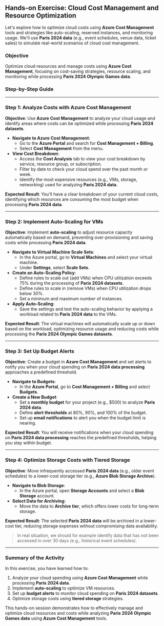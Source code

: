## Hands-on Exercise: Cloud Cost Management and Resource Optimization

Let's explore how to optimize cloud costs using **Azure Cost Management** tools and strategies like auto-scaling, reserved instances, and monitoring usage. We'll use **Paris 2024 data** (e.g., event schedules, venue data, ticket sales) to simulate real-world scenarios of cloud cost management.

### Objective

Optimize cloud resources and manage costs using **Azure Cost Management**, focusing on cost-saving strategies, resource scaling, and monitoring while processing **Paris 2024 Olympic Games data**.

### Step-by-Step Guide

---

### **Step 1: Analyze Costs with Azure Cost Management**

**Objective**: Use **Azure Cost Management** to analyze your cloud usage and identify areas where costs can be optimized while processing **Paris 2024 datasets**.

- **Navigate to Azure Cost Management**:
  - Go to the **Azure Portal** and search for **Cost Management + Billing**.
  - Select **Cost Management** from the menu.
- **View Cost Breakdown**:
  - Access the **Cost Analysis** tab to view your cost breakdown by service, resource group, or subscription.
  - Filter by date to check your cloud spend over the past month or week.
  - Identify the most expensive resources (e.g., VMs, storage, networking) used for analyzing **Paris 2024 data**.

**Expected Result**: You’ll have a clear breakdown of your current cloud costs, identifying which resources are consuming the most budget when processing **Paris 2024 data**.

---

### **Step 2: Implement Auto-Scaling for VMs**

**Objective**: Implement **auto-scaling** to adjust resource capacity automatically based on demand, preventing over-provisioning and saving costs while processing **Paris 2024 data**.

- **Navigate to Virtual Machine Scale Sets**:
  - In the Azure portal, go to **Virtual Machines** and select your virtual machine.
  - Under **Settings**, select **Scale Sets**.
- **Create an Auto-Scaling Policy**:
  - Define rules to scale out (add VMs) when CPU utilization exceeds 75% during the processing of **Paris 2024 datasets**.
  - Define rules to scale in (remove VMs) when CPU utilization drops below 30%.
  - Set a minimum and maximum number of instances.
- **Apply Auto-Scaling**:
  - Save the settings and test the auto-scaling behavior by applying a workload related to **Paris 2024 data** to the VMs.

**Expected Result**: The virtual machines will automatically scale up or down based on the workload, optimizing resource usage and reducing costs while processing the **Paris 2024 Olympic Games datasets**.

---

### **Step 3: Set Up Budget Alerts**

**Objective**: Create a budget in **Azure Cost Management** and set alerts to notify you when your cloud spending on **Paris 2024 data processing** approaches a predefined threshold.

- **Navigate to Budgets**:
  - In the **Azure Portal**, go to **Cost Management + Billing** and select **Budgets**.
- **Create a New Budget**:
  - Set a **monthly budget** for your project (e.g., $500) to analyze **Paris 2024 data**.
  - Define **alert thresholds** at 80%, 90%, and 100% of the budget.
  - Set up **email notifications** to alert you when the budget limit is nearing.

**Expected Result**: You will receive notifications when your cloud spending on **Paris 2024 data processing** reaches the predefined thresholds, helping you stay within budget.

---

### **Step 4: Optimize Storage Costs with Tiered Storage**

**Objective**: Move infrequently accessed **Paris 2024 data** (e.g., older event schedules) to a lower-cost storage tier (e.g., **Azure Blob Storage Archive**).

- **Navigate to Blob Storage**:
  - In the Azure portal, open **Storage Accounts** and select a **Blob Storage** account.
- **Select Data for Archiving**:
  - Move the data to **Archive tier**, which offers lower costs for long-term storage.

**Expected Result**: The selected **Paris 2024 data** will be archived in a lower-cost tier, reducing storage expenses without compromising data availability.

> In real situation, we should for example identify data that has not been accessed in over 30 days (e.g., historical event schedules).

---

### **Summary of the Activity**

In this exercise, you have learned how to:
1. Analyze your cloud spending using **Azure Cost Management** while processing **Paris 2024 data**.
2. Implement **auto-scaling** to optimize VM resources.
3. Set up **budget alerts** to monitor cloud spending on **Paris 2024 datasets**.
4. Optimize storage costs using **tiered storage** strategies.

This hands-on session demonstrates how to effectively manage and optimize cloud resources and costs while analyzing **Paris 2024 Olympic Games data** using **Azure Cost Management** tools.